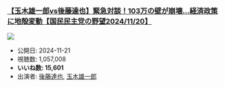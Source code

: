 ### [【玉木雄一郎vs後藤達也】緊急対談！103万の壁が崩壊…経済政策に地殻変動【国民民主党の野望2024/11/20】](https://www.youtube.com/watch?v=F4WmVdF4M8c)
[![](https://img.youtube.com/vi/F4WmVdF4M8c/sddefault.jpg)](https://www.youtube.com/watch?v=F4WmVdF4M8c)
-   公開日: 2024-11-21
-   視聴数: 1,057,008
-   **いいね数: 15,601**
-   出演者: [後藤達也](/rehacq_fan/people/後藤達也 "wikilink"), [玉木雄一郎](/rehacq_fan/people/玉木雄一郎 "wikilink")
